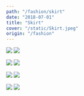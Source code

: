 ```yaml
---
path: "/fashion/skirt"
date: "2018-07-01"
title: "Skirt"
cover: "/static/Skirt.jpeg"
origin: "/fashion"
---
```

<zoom-image 
  src='/static/Skirt.jpeg' 
  zoomSrc='/static/Skirt.jpeg' 
  caption='Javia - Skirt'>
</zoom-image>
<hidden>
    <img src='/static/Skirt.jpeg' />
    <img src='/static/Skirt.jpeg' />
</hidden>

<zoom-image 
  src='/static/Skirt(2).jpeg' 
  zoomSrc='/static/Skirt(2).jpeg' 
  caption='Javia - Skirt'>
</zoom-image>
<hidden>
    <img src='/static/Skirt(2).jpeg' />
    <img src='/static/Skirt(2).jpeg' />
</hidden>

<zoom-image 
  src='/static/Skirt(3).jpeg' 
  zoomSrc='/static/Skirt(3).jpeg' 
  caption='Javia - Skirt'>
</zoom-image>
<hidden>
    <img src='/static/Skirt(3).jpeg' />
    <img src='/static/Skirt(3).jpeg' />
</hidden>

<zoom-image 
  src='/static/Skirt(4).jpeg' 
  zoomSrc='/static/Skirt(4).jpeg' 
  caption='Javia - Skirt'>
</zoom-image>
<hidden>
    <img src='/static/Skirt(4).jpeg' />
    <img src='/static/Skirt(4).jpeg' />
</hidden>

